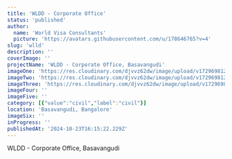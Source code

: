 ```yaml
---
title: 'WLDD - Corporate Office'
status: 'published'
author:
  name: 'World Visa Consultants'
  picture: 'https://avatars.githubusercontent.com/u/178646765?v=4'
slug: 'wlld'
description: ''
coverImage: ''
projectName: 'WLDD - Corporate Office, Basavangudi'
imageOne: 'https://res.cloudinary.com/djvvz62dw/image/upload/v1729698126/greywall/projects/WLDD/img-7078-671918cc1198c_bcjcd0.webp'
imageTwo: 'https://res.cloudinary.com/djvvz62dw/image/upload/v1729698126/greywall/projects/WLDD/img-7079-671918cc19bbc_aibp5p.webp'
imageThree: 'https://res.cloudinary.com/djvvz62dw/image/upload/v1729698125/greywall/projects/WLDD/img-7080-671918e3df9f9_qxixiv.webp'
imageFour: ''
imageFive: ''
category: [{"value":"civil","label":"civil"}]
location: 'Basavangudi, Bangalore'
imageSix: ''
inProgress: ''
publishedAt: '2024-10-23T16:15:22.229Z'
---
```


WLDD - Corporate Office, Basavangudi
